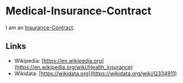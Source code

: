 # Medical-Insurance-Contract

I am an [Insurance-Contract](670046.md).

## Links

- Wikipedia: [https://en.wikipedia.org](https://en.wikipedia.org/wiki/Health_insurance)
- Wikidata: [https://wikidata.org](https://wikidata.org/wiki/Q334911)
